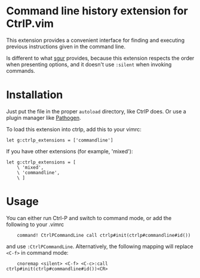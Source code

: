 Command line history extension for CtrlP.vim
============================================

This extension provides a convenient interface for finding and executing
previous instructions given in the command line.

Is different to what [sgur](https://github.com/sgur/ctrlp-extensions.vim)
provides, because this extension respects the order when presenting options, and
it doesn't use `:silent` when invoking commands.

Installation
============

Just put the file in the proper `autoload` directory, like CtrlP does. Or use a
plugin manager like [Pathogen](https://github.com/tpope/vim-pathogen).

To load this extension into ctrlp, add this to your vimrc:

```VimL
let g:ctrlp_extensions = ['commandline']
```

If you have other extensions (for example, 'mixed'):

```VimL
let g:ctrlp_extensions = [
    \ 'mixed',
    \ 'commandline',
    \ ]
```

Usage
=====

You can either run Ctrl-P and switch to command mode, or add the
following to your .vimrc

```VimL
    command! CtrlPCommandLine call ctrlp#init(ctrlp#commandline#id())
```

and use `:CtrlPCommandLine`. Alternatively, the following mapping will
replace `<C-f>` in command mode:

```VimL
    cnoremap <silent> <C-f> <C-c>:call ctrlp#init(ctrlp#commandline#id())<CR>
```
